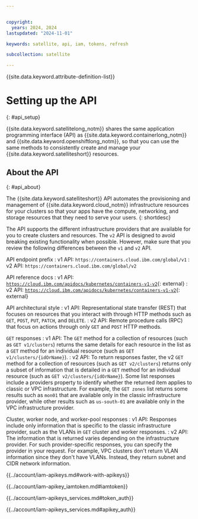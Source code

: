 ```yaml
---


copyright:
  years: 2024, 2024
lastupdated: "2024-11-01"

keywords: satellite, api, iam, tokens, refresh

subcollection: satellite

---
```


{{site.data.keyword.attribute-definition-list}}

# Setting up the API
{: #api_setup}

{{site.data.keyword.satellitelong_notm}} shares the same application programming interface (API) as {{site.data.keyword.containerlong_notm}} and {{site.data.keyword.openshiftlong_notm}}, so that you can use the same methods to consistently create and manage your {{site.data.keyword.satelliteshort}} resources.


## About the API
{: #api_about}

The {{site.data.keyword.satelliteshort}} API automates the provisioning and management of {{site.data.keyword.cloud_notm}} infrastructure resources for your clusters so that your apps have the compute, networking, and storage resources that they need to serve your users.
{: shortdesc}

The API supports the different infrastructure providers that are available for you to create clusters and resources. The `v2` API is designed to avoid breaking existing functionality when possible. However, make sure that you review the following differences between the `v1` and `v2` API.    

API endpoint prefix
:    v1 API: `https://containers.cloud.ibm.com/global/v1`
:    v2 API: `https://containers.cloud.ibm.com/global/v2`

API reference docs
:    v1 API: [`https://cloud.ibm.com/apidocs/kubernetes/containers-v1-v2`](https://cloud.ibm.com/apidocs/kubernetes/containers-v1-v2){: external}
:    v2 API: [`https://cloud.ibm.com/apidocs/kubernetes/containers-v1-v2`](https://cloud.ibm.com/apidocs/kubernetes/containers-v1-v2){: external}

API architectural style
:    v1 API: Representational state transfer (REST) that focuses on resources that you interact with through HTTP methods such as `GET`, `POST`, `PUT`, `PATCH`, and `DELETE`.
:    v2 API: Remote procedure calls (RPC) that focus on actions through only `GET` and `POST` HTTP methods.

`GET` responses
:    v1 API: The `GET` method for a collection of resources (such as `GET v1/clusters`) returns the same details for each resource in the list as a `GET` method for an individual resource (such as `GET v1/clusters/{idOrName}`).
:    v2 API: To return responses faster, the v2 `GET` method for a collection of resources (such as `GET v2/clusters`) returns only a subset of information that is detailed in a `GET` method for an individual resource (such as `GET v2/clusters/{idOrName}`).
     Some list responses include a providers property to identify whether the returned item applies to classic or VPC infrastructure. For example, the `GET zones` list returns some results such as `mon01` that are available only in the classic infrastructure provider, while other results such as `us-south-01` are available only in the VPC infrastructure provider.

Cluster, worker node, and worker-pool responses
:    v1 API: Responses include only information that is specific to the classic infrastructure provider, such as the VLANs in `GET` cluster and worker responses.
:    v2 API: The information that is returned varies depending on the infrastructure provider. For such provider-specific responses, you can specify the provider in your request. For example, VPC clusters don't return VLAN information since they don't have VLANs. Instead, they return subnet and CIDR network information.


{{../account/iam-apikeys.md#work-with-apikeys}} 



{{../account/iam-apikey_iamtoken.md#iamtoken}}



{{../account/iam-apikeys_services.md#token_auth}}



{{../account/iam-apikeys_services.md#apikey_auth}}
